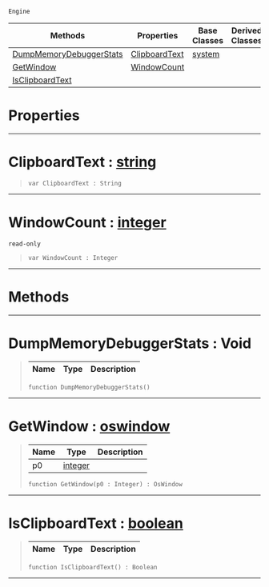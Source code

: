  `Engine`

|Methods|Properties|Base Classes|Derived Classes|
|---|---|---|---|
|[ DumpMemoryDebuggerStats](osshell.md#dumpmemorydebuggerstats)|[ ClipboardText](osshell.md#clipboardtext-zilch-engin)|[system](system.md)| |
|[ GetWindow](osshell.md#getwindow-zilch-engine-do)|[ WindowCount](osshell.md#windowcount-zilch-engine)| | |
|[ IsClipboardText](osshell.md#isclipboardtext-zilch-eng)| | | |


 #  Properties


---  
 #  ClipboardText : [string](../nada_base_types/string.md)

> 
> ``` lang=cpp, name=Nada
> var ClipboardText : String


---  
 #  WindowCount : [integer](../nada_base_types/integer.md)

 `read-only`

> 
> ``` lang=cpp, name=Nada
> var WindowCount : Integer


---  
 #  Methods


---  
 #  DumpMemoryDebuggerStats : Void

> 
> |Name|Type|Description|
> |---|---|---|
> ``` lang=cpp, name=Nada
> function DumpMemoryDebuggerStats()
> ``` 


---  
 #  GetWindow : [oswindow](oswindow.md)

> 
> |Name|Type|Description|
> |---|---|---|
> |p0|[integer](../nada_base_types/integer.md)| |
> ``` lang=cpp, name=Nada
> function GetWindow(p0 : Integer) : OsWindow
> ``` 


---  
 #  IsClipboardText : [boolean](../nada_base_types/boolean.md)

> 
> |Name|Type|Description|
> |---|---|---|
> ``` lang=cpp, name=Nada
> function IsClipboardText() : Boolean
> ``` 


---  
 

 